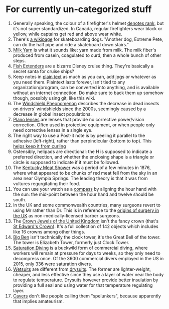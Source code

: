 # For currently un-categorized stuff
1. Generally speaking, the colour of a firefighter's helmet [denotes rank](https://en.wikipedia.org/wiki/Firefighter%27s_helmet#Helmet_colors), but it's not super standardized. In Canada, regular firefighters wear black or yellow, while captains get red and above wear white.
1. There's [a wikipage](https://en.wikipedia.org/wiki/Skateboarding_dog) for skateboarding dogs. "Another dog, Extreme Pete, can do the half pipe and ride a skateboard down stairs."
1. [Milk Yarn](https://www.milkgenomics.org/?splash=back-to-the-future-milk-fibers-in-the-21st-century) is what it sounds like: yarn made from milk. The milk fiber's produced from casein, coagulated to curd, then a whole bunch of other steps.
1. [Fish Extenders](https://www.keytotheworldtravel.com/what-the-heck-is-a-fish-extender/) are a bizarre Disney cruise thing. They're basically a secret santa for cruise ships?
1. Keep notes in [plain text](https://sive.rs/plaintext) as much as you can, add jpgs or whatever as you need them. Plaintext lasts forever, isn't tied to any organization/program, can be converted into anything, and is available without an internet connection. Do make sure to back them up somehow though, possibly using git, like this wiki.
1. The [Windshield Pheonomenon](https://en.wikipedia.org/wiki/Windshield_phenomenon) describes the decrease in dead insects on drivers' windshields since the 2000s, seemingly caused by a decrease in global insect populations.
1. [Plano lenses](https://www.koalaeye.com/blogs/our-stories/plano-lenses) are lenses that provide no corrective power/vision correction. Often used in protective equipment, or when people only need corrective lenses in a single eye.
1. The right way to use a Post-it note is by peeling it parallel to the adhesive (left-right), rather than perpindicular (bottom to top). This [helps keep it from curling](https://tylercipriani.com/blog/2022/05/28/on-the-proper-use-of-post-its/)
1. Ostensibly, helipads are directional: the H is supposed to indicate a preferred direction, and whether the enclosing shape is a triangle or circle is supposed to indicate if it must be followed.
1. The [Kentucky Meat Shower](https://en.wikipedia.org/wiki/Kentucky_meat_shower) was a period of a few minutes in 1876, where what appeared to be chunks of red meat fell from the sky in an area near Olympia Springs. The leading theory is that it was from vultures regurgitating their food.
1. You can use your watch as a [compass](https://www.citizenwatch-global.com/support/exterior/direction.html) by aligning the hour hand with the sun: the mid-point between the hour hand and twelve should be south.
1. In the UK and some commonwealth countries, many surgeons revert to using Mr rather than Dr. This is in reference to the [origins of surgery in the UK](https://en.wikipedia.org/wiki/Mr.) as non-medically-licensed barber surgeons.
1. The [Crown Jewels of the United Kingdom](https://en.wikipedia.org/wiki/Crown_Jewels_of_the_United_Kingdom) isn't the fancy crown (that's [St Edward's Crown](https://en.wikipedia.org/wiki/St_Edward%27s_Crown)). It's a full collection of 142 objects which includes like 16 crowns among other things.
1. [Big Ben](https://en.wikipedia.org/wiki/Big_Ben) isn't technically the clock tower, it's the Great Bell of the tower. The tower is Elizabeth Tower, formerly just Clock Tower.
1. [Saturation Diving](https://en.wikipedia.org/wiki/Saturation_diving) is a buckwild form of commercial diving, where workers will remain at pressure for days to weeks, so they only need to decompress once. Of the 3600 commercial divers employed in the US in 2015, only 336 were saturation divers.
1. [Wetsuits](https://en.wikipedia.org/wiki/Wetsuit) are different from [drysuits](https://en.wikipedia.org/wiki/Dry_suit). The former are lighter-weight, cheaper, and less effective since they use a layer of water near the body to regulate temperature. Drysuits however provide better insulation by providing a full seal and using water for that temperature regulating layer.
1. [Cavers](https://startcaving.com/info/spelunking-vs-caving) don't like people calling them "spelunkers", because apparently that implies amateurism.
